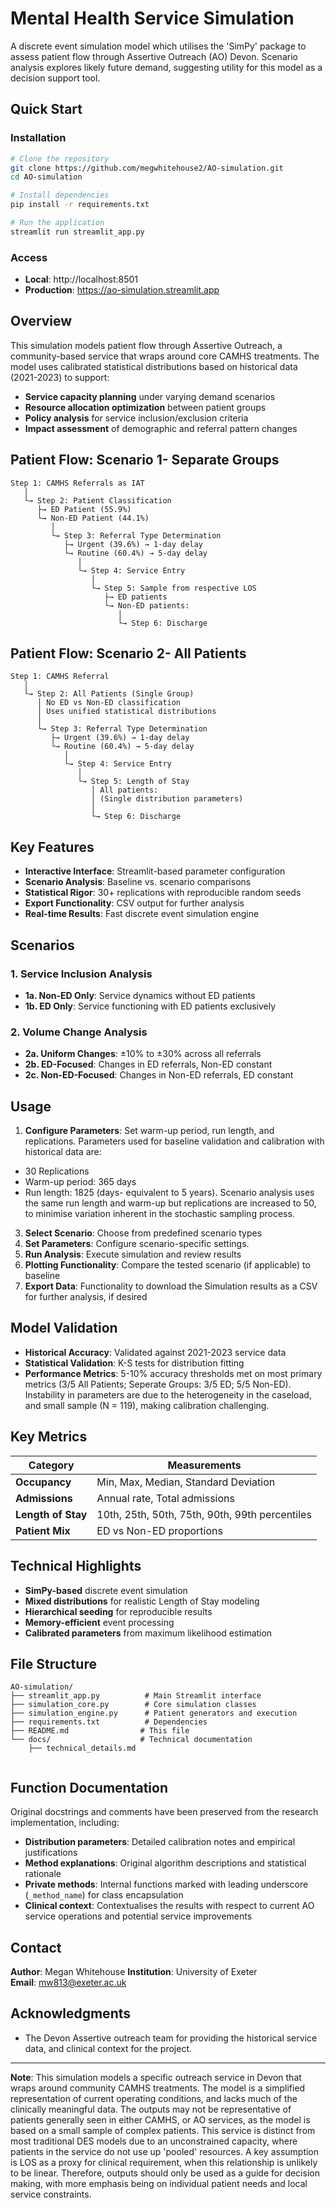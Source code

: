 # Mental Health Service Simulation

A discrete event simulation model which utilises the 'SimPy' package to assess patient flow through Assertive Outreach (AO) Devon. Scenario analysis explores likely future demand, suggesting utility for this model as a decision support tool. 

## Quick Start

### Installation
```bash
# Clone the repository
git clone https://github.com/megwhitehouse2/AO-simulation.git
cd AO-simulation

# Install dependencies
pip install -r requirements.txt

# Run the application
streamlit run streamlit_app.py
```

### Access
- **Local**: http://localhost:8501
- **Production**: https://ao-simulation.streamlit.app

## Overview

This simulation models patient flow through Assertive Outreach, a community-based service that wraps around core CAMHS treatments. The model uses calibrated statistical distributions based on historical data (2021-2023) to support:

- **Service capacity planning** under varying demand scenarios
- **Resource allocation optimization** between patient groups
- **Policy analysis** for service inclusion/exclusion criteria
- **Impact assessment** of demographic and referral pattern changes

## Patient Flow: Scenario 1- Separate Groups
```
Step 1: CAMHS Referrals as IAT
   │
   └→ Step 2: Patient Classification
      ├→ ED Patient (55.9%)
      └→ Non-ED Patient (44.1%)
         │
         └→ Step 3: Referral Type Determination
            ├→ Urgent (39.6%) → 1-day delay
            └→ Routine (60.4%) → 5-day delay
               │
               └→ Step 4: Service Entry
                  │
                  └→ Step 5: Sample from respective LOS
                     ├→ ED patients
                     └→ Non-ED patients: 
                        │
                        └→ Step 6: Discharge

```

## Patient Flow: Scenario 2- All Patients

```
Step 1: CAMHS Referral
   │
   └→ Step 2: All Patients (Single Group)
      │ No ED vs Non-ED classification
      │ Uses unified statistical distributions
      │
      └→ Step 3: Referral Type Determination
         ├→ Urgent (39.6%) → 1-day delay
         └→ Routine (60.4%) → 5-day delay
            │
            └→ Step 4: Service Entry
               │
               └→ Step 5: Length of Stay
                  │ All patients: 
                  │ (Single distribution parameters)
                  │
                  └→ Step 6: Discharge
```


## Key Features

- **Interactive Interface**: Streamlit-based parameter configuration
- **Scenario Analysis**: Baseline vs. scenario comparisons
- **Statistical Rigor**: 30+ replications with reproducible random seeds
- **Export Functionality**: CSV output for further analysis
- **Real-time Results**: Fast discrete event simulation engine

## Scenarios

### 1. Service Inclusion Analysis
- **1a. Non-ED Only**: Service dynamics without ED patients
- **1b. ED Only**: Service functioning with ED patients exclusively

### 2. Volume Change Analysis  
- **2a. Uniform Changes**: ±10% to ±30% across all referrals
- **2b. ED-Focused**: Changes in ED referrals, Non-ED constant
- **2c. Non-ED-Focused**: Changes in Non-ED referrals, ED constant

## Usage

1. **Configure Parameters**: Set warm-up period, run length, and replications.
Parameters used for baseline validation and calibration with historical data are:
- 30 Replications
- Warm-up period: 365 days
- Run length: 1825 (days- equivalent to 5 years).
Scenario analysis uses the same run length and warm-up but replications are increased to 50, to minimise variation inherent in the stochastic sampling process.
3. **Select Scenario**: Choose from predefined scenario types
4. **Set Parameters**: Configure scenario-specific settings. 
5. **Run Analysis**: Execute simulation and review results
6. **Plotting Functionality**: Compare the tested scenario (if applicable) to baseline
7. **Export Data**: Functionality to download the Simulation results as a CSV for further analysis, if desired

## Model Validation

- **Historical Accuracy**: Validated against 2021-2023 service data
- **Statistical Validation**: K-S tests for distribution fitting
- **Performance Metrics**: 5-10% accuracy thresholds met on most primary metrics (3/5 All Patients; Seperate Groups: 3/5 ED; 5/5 Non-ED). Instability in parameters are due to the heterogeneity in the caseload, and small sample (N = 119), making calibration challenging. 

## Key Metrics

| Category | Measurements |
|----------|-------------|
| **Occupancy** | Min, Max, Median, Standard Deviation |
| **Admissions** | Annual rate, Total admissions |
| **Length of Stay** | 10th, 25th, 50th, 75th, 90th, 99th percentiles |
| **Patient Mix** | ED vs Non-ED proportions |

## Technical Highlights

- **SimPy-based** discrete event simulation
- **Mixed distributions** for realistic Length of Stay modeling
- **Hierarchical seeding** for reproducible results
- **Memory-efficient** event processing
- **Calibrated parameters** from maximum likelihood estimation

## File Structure

```
AO-simulation/
├── streamlit_app.py          # Main Streamlit interface
├── simulation_core.py        # Core simulation classes
├── simulation_engine.py      # Patient generators and execution
├── requirements.txt          # Dependencies
├── README.md                # This file
└── docs/                    # Technical documentation
    ├── technical_details.md
    
```


## Function Documentation

Original docstrings and comments have been preserved from the research implementation, including:

- **Distribution parameters**: Detailed calibration notes and empirical justifications
- **Method explanations**: Original algorithm descriptions and statistical rationale
- **Private methods**: Internal functions marked with leading underscore (`_method_name`) for class encapsulation
- **Clinical context**: Contextualises the results with respect to current AO service operations and potential service improvements 


## Contact

**Author**: Megan Whitehouse 
**Institution**: University of Exeter  
**Email**: mw813@exeter.ac.uk


## Acknowledgments

-  The Devon Assertive outreach team for providing the historical service data, and clinical context for the project.

---

**Note**: This simulation models a specific outreach service in Devon that wraps around community CAMHS treatments. The model is a simplified representation of current operating conditions, and lacks much of the clinically meaningful data. The outputs may not be representative of patients generally seen in either CAMHS, or AO services, as the model is based on a small sample of complex patients. This service is distinct from most traditional DES models due to an unconstrained capacity, where patients in the service do not use up 'pooled' resources. A key assumption is LOS as a proxy for clinical requirement, when this relationship is unlikely to be linear. Therefore, outputs should only be used as a guide for decision making, with more emphasis being on individual patient needs and local service constraints.
